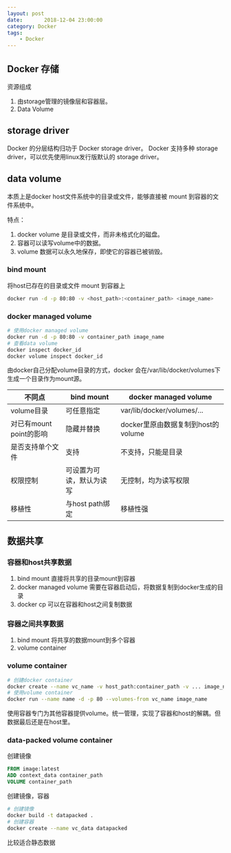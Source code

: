 ```yaml
---
layout: post
date:       2018-12-04 23:00:00
category: Docker
tags:
    - Docker
---
```



## Docker 存储
资源组成
1. 由storage管理的镜像层和容器层。
2. Data Volume

## storage driver
Docker 的分层结构归功于 Docker storage driver。
Docker 支持多种 storage driver，可以优先使用linux发行版默认的 storage driver。

## data volume
本质上是docker host文件系统中的目录或文件，能够直接被 mount 到容器的文件系统中。

特点：
1. docker volume 是目录或文件，而非未格式化的磁盘。
2. 容器可以读写volume中的数据。
3. volume 数据可以永久地保存，即使它的容器已被销毁。

### bind mount
将host已存在的目录或文件 mount 到容器上
```bash
docker run -d -p 80:80 -v <host_path>:<container_path> <image_name>
```

### docker managed volume

```bash
# 使用docker managed volume
docker run -d -p 80:80 -v container_path image_name
# 查看data volume
docker inspect docker_id
docker volume inspect docker_id
```

由docker自己分配volume目录的方式，docker 会在/var/lib/docker/volumes下生成一个目录作为mount源。

| 不同点                  | bind mount               | docker managed volume              |
| ----------------------- | ------------------------ | ---------------------------------- |
| volume目录              | 可任意指定               | var/lib/docker/volumes/...         |
| 对已有mount point的影响 | 隐藏并替换               | docker里原由数据复制到host的volume |
| 是否支持单个文件        | 支持                     | 不支持，只能是目录                 |
| 权限控制                | 可设置为可读，默认为读写 | 无控制，均为读写权限               |
| 移植性                  | 与host path绑定          | 移植性强                           |

## 数据共享

### 容器和host共享数据

1. bind mount 直接将共享的目录mount到容器
2. docker managed volume 需要在容器启动后，将数据复制到docker生成的目录
3. docker cp 可以在容器和host之间复制数据

### 容器之间共享数据

1. bind mount 将共享的数据mount到多个容器
2. volume container

### volume container

```bash
# 创建docker container
docker create --name vc_name -v host_path:container_path -v ... image_name
# 使用volume container
docker run --name name -d -p 80 --volumes-from vc_name image_name
```

使用容器专门为其他容器提供volume。统一管理，实现了容器和host的解耦。但数据最后还是在host里。

### data-packed volume container

创建镜像

```dockerfile
FROM image:latest
ADD context_data container_path
VOLUME container_path
```

创建镜像，容器

```bash
# 创建镜像
docker build -t datapacked .
# 创建容器
docker create --name vc_data datapacked
```

比较适合静态数据